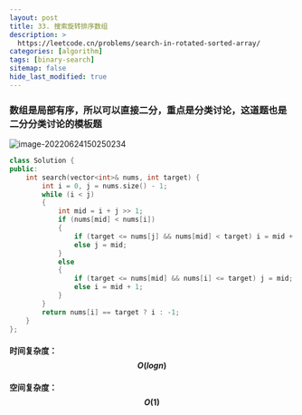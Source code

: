 ```yaml
---
layout: post
title: 33. 搜索旋转排序数组
description: >
  https://leetcode.cn/problems/search-in-rotated-sorted-array/
categories: [algorithm]
tags: [binary-search]
sitemap: false
hide_last_modified: true
---
```


### 数组是局部有序，所以可以直接二分，重点是分类讨论，这道题也是二分分类讨论的模板题

![image-20220624150250234](../../assert/img/blog/image-20220624150250234.png)

```c++
class Solution {
public:
    int search(vector<int>& nums, int target) {
        int i = 0, j = nums.size() - 1;
        while (i < j)
        {
            int mid = i + j >> 1;
            if (nums[mid] < nums[i])
            {
                if (target <= nums[j] && nums[mid] < target) i = mid + 1;
                else j = mid; 
            }
            else
            {
                if (target <= nums[mid] && nums[i] <= target) j = mid;
                else i = mid + 1;
            }
        }
        return nums[i] == target ? i : -1;
    }
};
```

#### 时间复杂度：$$ O(logn) $$ 

#### 空间复杂度：$$ O(1) $$
